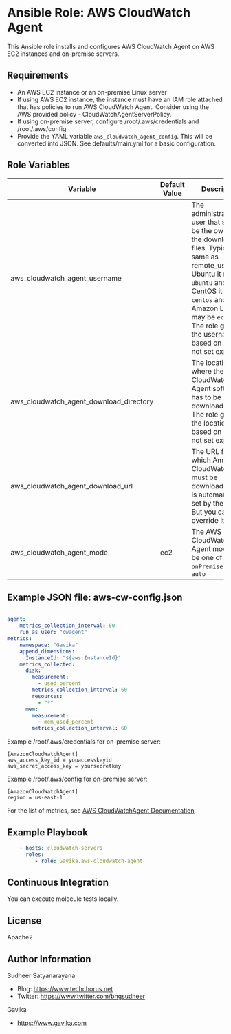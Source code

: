 Ansible Role: AWS CloudWatch Agent
=========
This Ansible role installs and configures AWS CloudWatch Agent on AWS EC2 instances
and on-premise servers.

Requirements
------------
* An AWS EC2 instance or an on-premise Linux server
* If using AWS EC2 instance, the instance must have an IAM role attached that has policies to run AWS CloudWatch Agent. Consider using the AWS provided policy - CloudWatchAgentServerPolicy.
* If using on-premise server, configure /root/.aws/credentials and /root/.aws/config.
* Provide the YAML variable `aws_cloudwatch_agent_config`. This will be converted into JSON. See defaults/main.yml for a basic configuration.

Role Variables
--------------

| Variable | Default Value | Description | Required? |
|----------|---------------|---------|-----------|
| aws_cloudwatch_agent_username |  | The administrative user that should be the owner of the downloaded files. Typically same as remote_user. On Ubuntu it maybe `ubuntu` and CentOS it may be `centos` and on Amazon Linux it may be `ec2-user`. The role guesses the username based on OS if not set explicitly. | No |
| aws_cloudwatch_agent_download_directory | | The location where the AWS CloudWatch Agent software has to be downloaded to. The role guesses the location based on OS if not set explicitly. | No |
| aws_cloudwatch_agent_download_url | | The URL from which Amazon CloudWatchAgent must be downloaded. This is automatically set by the role. But you can override it. | No |
| aws_cloudwatch_agent_mode | ec2 | The AWS CloudWatch Agent mode. Can be one of `ec2`, `onPremise` and `auto` | No |

Example JSON file: aws-cw-config.json
-------------
```yaml

agent:
    metrics_collection_interval: 60
    run_as_user: "cwagent"
metrics:
    namespace: "Gavika"
    append_dimensions:
      InstanceId: "${aws:InstanceId}"
    metrics_collected:
      disk:
        measurement:
          - used_percent
        metrics_collection_interval: 60
        resources:
          - "*"
      mem:
        measurement:
          - mem_used_percent
        metrics_collection_interval: 60
```


Example /root/.aws/credentials for on-premise server:
```
[AmazonCloudWatchAgent]
aws_access_key_id = youaccesskeyid
aws_secret_access_key = yoursecretkey

```
Example /root/.aws/config for on-premise server:
```
[AmazonCloudWatchAgent]
region = us-east-1
```

For the list of metrics, see [AWS CloudWatchAgent Documentation](https://docs.aws.amazon.com/AmazonCloudWatch/latest/monitoring/metrics-collected-by-CloudWatch-agent.html)

Example Playbook
----------------

```yml
    - hosts: cloudwatch-servers
      roles:
         - role: Gavika.aws-cloudwatch-agent
```


Continuous Integration
-----------------------
You can execute molecule tests locally.

License
-------

Apache2

Author Information
------------------

Sudheer Satyanarayana
* Blog: https://www.techchorus.net
* Twitter: https://www.twitter.com/bngsudheer


Gavika
* https://www.gavika.com
